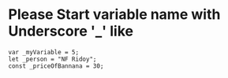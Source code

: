 # Please Start variable name with Underscore '_' like 
~~~
var _myVariable = 5;
let _person = "NF Ridoy";
const _priceOfBannana = 30;
~~~
